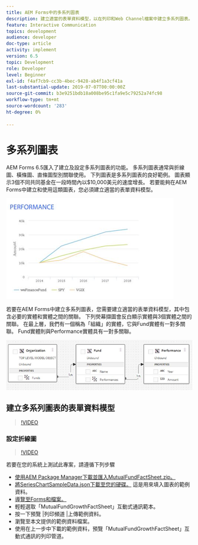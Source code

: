 ```yaml
---
title: AEM Forms中的多系列圖表
description: 建立適當的表單資料模型，以在列印和Web Channel檔案中建立多系列圖表。
feature: Interactive Communication
topics: development
audience: developer
doc-type: article
activity: implement
version: 6.5
topic: Development
role: Developer
level: Beginner
exl-id: f4af7cb9-cc3b-4bec-9428-ab4f1a3cf41a
last-substantial-update: 2019-07-07T00:00:00Z
source-git-commit: b3e9251bdb18a008be95c1fa9e5c79252a74fc98
workflow-type: tm+mt
source-wordcount: '283'
ht-degree: 0%

---
```


# 多系列圖表

AEM Forms 6.5匯入了建立及設定多系列圖表的功能。 多系列圖表通常與折線圖、橫條圖、直條圖型別關聯使用。 下列圖表是多系列圖表的良好範例。 圖表顯示3個不同共同基金在一段時間內以$10,000美元的速度增長。 若要能夠在AEM Forms中建立和使用這類圖表，您必須建立適當的表單資料模型。

![多系列圖表](assets/seriescharts.jfif)

若要在AEM Forms中建立多系列圖表，您需要建立適當的表單資料模型，其中包含必要的實體和實體之間的關聯。 下列熒幕擷圖會反白顯示實體與3個實體之間的關聯。 在最上層，我們有一個稱為「組織」的實體，它與Fund實體有一對多關聯。 Fund實體則與Performance實體具有一對多關聯。

![表單資料模型](assets/formdatamodel.jfif)

## 建立多系列圖表的表單資料模型

>[!VIDEO](https://video.tv.adobe.com/v/26352?quality=12&learn=on)

### 設定折線圖

>[!VIDEO](https://video.tv.adobe.com/v/26353?quality=12&learn=on)

若要在您的系統上測試此專案，請遵循下列步驟

* [使用AEM Package Manager下載並匯入MutualFundFactSheet.zip。](assets/mutualfundfactsheet.zip)
* [將SeriesChartSampleData.json下載至您的硬碟。](assets/serieschartsampledata.json) 這是用來填入圖表的範例資料。
* [導覽至Forms和檔案。](http://localhost:4502/aem/forms.html/content/dam/formsanddocuments)
* 輕輕選取「MutualFundGrowthFactSheet」互動式通訊範本。
* 按一下預覽 |列印頻道 |上傳範例資料。
* 瀏覽至本文提供的範例資料檔案。
* 使用在上一步中下載的範例資料，預覽「MutualFundGrowthFactSheet」互動式通訊的列印管道。
